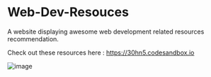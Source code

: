 # Web-Dev-Resouces

A website displaying awesome web development related resources recommendation.

Check out these resources here : https://30hn5.codesandbox.io

![image](https://user-images.githubusercontent.com/70835087/134734095-92b3fd94-6b6a-49e9-9fea-b1de67cad102.png)


